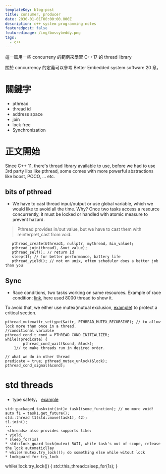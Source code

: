 ```yaml
---
templateKey: blog-post
title: consumer, producer 
date: 2030-01-01T00:00:00.000Z
description: c++ system programming notes
featuredpost: false
featuredimage: /img/bossybeddy.png
tags:
  - c++
---
```

這一篇用一些 concurreny 的範例來學習 C++17 的 thread library

關於 concurrency 的定義可以參考 Better Embedded system software 20 章。

# 關鍵字
* pthread
* thread id
* address space
* join
* lock free
* Synchronization

# 正文開始
Since C++ 11, there's thread library available to use, before we had to use 3rd party libs like pthread, some comes with
more powerful abstractions like boost, POCO,
... etc. 
## bits of pthread
* We have to cast thread input/output or use global variable, which we would like to avoid all the time. Why? Once two
  tasks access a resource concurrently, it must be locked or handled with atomic measure to prevent hazard.

> Pthread provides in/out value, but we have to cast them with reinterpret_cast from void.
```
   pthread_create(&thread1, nullptr, mythread, &in_value);
   pthread_join(thread1, &out_value);
   pthread_self(); // return id
   sleep(1); // for better performance, battery life
   pthread_yield(); // not on unix, often scheduler does a better job than you

```

## Sync
* Race conditions, two tasks working on same resources.
Example of race condition:
[link](https://github.com/PacktPublishing/Hands-On-System-Programming-with-CPP/blob/c29f464c4df79f0d5a55a61f02a2558be74a329c/Chapter12/scratchpad.cpp#L187),
here used 8000 thread to show it.

To avoid that, we either use mutex(mutual exclusion,
[example](https://github.com/PacktPublishing/Hands-On-System-Programming-with-CPP/blob/c29f464c4df79f0d5a55a61f02a2558be74a329c/Chapter12/scratchpad.cpp#L229)) to protect a critical section.

```
pthread_mutexattr_settype(&attr, PTHREAD_MUTEX_RECURSIVE); // to allow lock more than once in a thread.
//conditional variable
pthread_cond_t cond = PTHREAD_COND_INITIALIZER;
while(!predicate) {
        pthread_cond_wait(&cond, &lock);
    }// to make threads run in desired order.

// what we do in other thread
predicate = true; pthread_mutex_unlock(&lock); pthread_cond_signal(&cond);
```
# std threads
* type safety，
  [example](https://github.com/PacktPublishing/Hands-On-System-Programming-with-CPP/blob/c29f464c4df79f0d5a55a61f02a2558be74a329c/Chapter12/scratchpad.cpp#L469)
```
std::packaged_task<int(int)> task1(some_function); // no more void!
auto f1 = task1.get_future();
std::thread t1(std::move(task1), 42);
t1.join();
···
 <threads> also provides supports like:
* yield,
* sleep_for(1s)
* std::lock_guard lock(mutex) RAII, while task's out of scope, release the lock automaticllay
* while(!mutex.try_lock()); do something else while witout lock
* lockguard for try_lock
```
while(!lock.try_lock()) 
{ 
    std::this_thread::sleep_for(1s);
}
```


